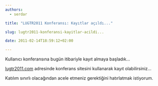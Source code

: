 ```yaml
---
authors:
  - serdar

title: "LUGTR2011 Konferansı: Kayıtlar açıldı..."

slug: lugtr2011-konferansi-kayitlar-acildi...

date: 2011-02-14T18:59:12+02:00

---
```


Kullanıcı konferansına bugün itibariyle kayıt almaya başladık...

[lugtr2011.com](http://lugtr2011.com/) adresinde konferans sitesini kullanarak kayıt olabilirsiniz...

Katılım sınırlı olacağından acele etmeniz gerektiğini hatırlatmak istiyorum.
